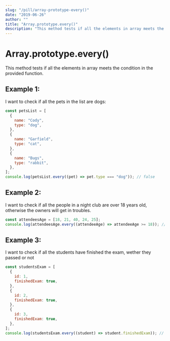 ```yaml
---
slug: "/pill/array-prototype-every()"
date: "2019-06-26"
author: ""
title: "Array.prototype.every()"
description: "This method tests if all the elements in array meets the condition in the provided function."
---
```


# Array.prototype.every()

This method tests if all the elements in array meets the condition in the provided function.

## Example 1:

I want to check if all the pets in the list are dogs:

```js
const petsList = [
  {
    name: "Cody",
    type: "dog",
  },
  {
    name: "Garfield",
    type: "cat",
  },
  {
    name: "Bugs",
    type: "rabbit",
  },
];
console.log(petsList.every((pet) => pet.type === "dog")); // false
```

## Example 2:

I want to check if all the people in a night club are over 18 years old, otherwise the owners will get in troubles.

```js
const attendeesAge = [18, 21, 40, 24, 25];
console.log(attendeesAge.every((attendeeAge) => attendeeAge >= 18)); // true
```

## Example 3:

I want to check if all the students have finished the exam, wether they passed or not

```js
const studentsExam = [
  {
    id: 1,
    finishedExam: true,
  },
  {
    id: 2,
    finishedExam: true,
  },
  {
    id: 3,
    finishedExam: true,
  },
];
console.log(studentsExam.every((student) => student.finishedExam)); // true
```
